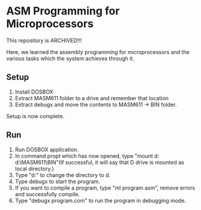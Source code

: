 # ASM Programming for Microprocessors
This repository is ARCHIVED!!!

Here, we learned the assembly programming for microprocessors and the various tasks which the system achieves through it.
## Setup
1. Install DOSBOX
2. Extract MASM611 folder to a drive and remember that location
3. Extract debugx and move the contents to MASM611 -> BIN folder.

Setup is now complete.
## Run
1. Run DOSBOX application.
2. In command propt which has now opened, type "mount d: d:\MASM611\BIN"(If successful, it will say that D drive is mounted as local directory.)
3. Type "d:" to change the directory to d.
4. Type debugx to start the program.
5. If you want to compile a program, type "ml program.asm", remove errors and successfully compile.
6. Type "debugx program.com" to run the program in debugging mode.
